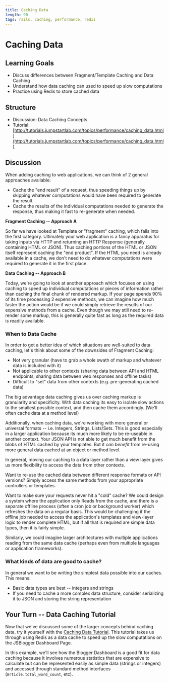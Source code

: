 ```yaml
---
title: Caching Data
length: 90
tags: rails, caching, performance, redis
---
```


# Caching Data


## Learning Goals

* Discuss differences between Fragment/Template Caching and Data Caching
* Understand how data caching can used to speed up slow computations
* Practice using Redis to store cached data

## Structure

* Discussion: Data Caching Concepts
* Tutorial: [http://tutorials.jumpstartlab.com/topics/performance/caching_data.html](http://tutorials.jumpstartlab.com/topics/performance/caching_data.html)

## Discussion

When adding caching to web applications, we can think of 2 general approaches available:

* Cache the "end result" of a request, thus speeding things up by skipping whatever
  computations would have been required to generate the result.
* Cache the results of the individual computations needed to generate the response, thus
  making it fast to re-generate when needed.

__Fragment Caching -- Approach A__

So far we have looked at Template or "fragment" caching, which falls into the first category. Ultimately
your web application is a fancy apparatus for taking inputs via HTTP and returning
an HTTP Response (generally containing HTML or JSON). Thus caching portions of the HTML or JSON itself
represent caching the "end product". If the HTML you need is already available in a cache, we don't need
to do whatever computations were required to generate it in the first place.

__Data Caching -- Approach B__

Today, we're going to look at another approach which focuses on using caching to speed up individual
computations or pieces of information rather than caching the final chunk of rendered markup.
If your page spends 90% of its time processing 2 expensive methods, we can imagine how much faster
the action would be if we could simply retrieve the results of our expensive methods from a cache.
Even though we may still need to re-render some markup, this is generally quite fast as long as
the required data is readily available.

### When to Data Cache

In order to get a better idea of which situations are well-suited to data caching, let's
think about some of the downsides of Fragment Caching:

* Not very granular (have to grab a whole swath of markup and whatever data is included with it)
* Not applicable to other contexts (sharing data between API and HTML endpoints; sharing data between
  web responses and offline tasks)
* Difficult to "set" data from other contexts (e.g. pre-generating cached data)

The big advantage data caching gives us over caching markup is granularity and specificity.
With data caching its easy to isolate slow actions to the smallest possible context, and then
cache them accordingly. (We'll often cache data at a method level)

Additionally, when caching data, we're working with more general or universal formats -- i.e. Integers,
Strings, Lists/Sets. This is good especially in a larger application because its much more
likely to be re-useable in another context. Your JSON API is not able to get much benefit
from the blobs of HTML cached by your templates. But it _can benefit_ from re-using more general
data cached at an object or method level.

In general, moving our caching to a data layer rather than a view layer gives us more flexibility
to access the data from other contexts.

Want to re-use the cached data between different response
formats or API versions? Simply access the same methods from your appropriate controllers or templates.

Want to make sure your requests never hit a "cold" cache? We could design a system where the application
only Reads from the cache, and there is a separate offline process (often a cron job or background worker)
which refreshes the data on a regular basis. This would be challenging if the offline job needed
to access the application's templates and view-layer logic to render complete HTML, but
if all that is required are simple data types, then it is fairly simple.

Similarly, we could imagine larger architectures with multiple applications reading from the same
data cache (perhaps even from multiple languages or application frameworks).

### What kinds of data are good to cache?

In general we want to be writing the simplest data possible into our caches.
This means:

* Basic data types are best -- integers and strings
* If you need to cache a more complex data structure,
  consider serializing it to JSON and storing the string
  representation

## Your Turn -- Data Caching Tutorial

Now that we've discussed some of the larger concepts behind caching data,
try it yourself with the [Caching Data Tutorial](http://tutorials.jumpstartlab.com/topics/performance/caching_data.html). This tutorial takes us through using Redis as a data cache
to speed up the slow computations on the JSBlogger Dashboard Page.

In this example, we'll see how the Blogger Dashboard is a good
fit for data caching because it involves numerous statistics
that are expensive to calculate but can be represented easily
as simple data (strings or integers) and accessed through
standard method interfaces (`Article.total_word_count`, etc).

